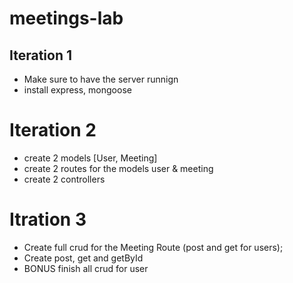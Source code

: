 # meetings-lab

## Iteration 1
- Make sure to have the server runnign
- install express, mongoose

# Iteration 2
- create 2 models [User, Meeting]
- create 2 routes for the models user & meeting
- create 2 controllers

# Itration 3
- Create full crud for the Meeting Route (post and get for users);
- Create post, get and getById
- BONUS finish all crud for user